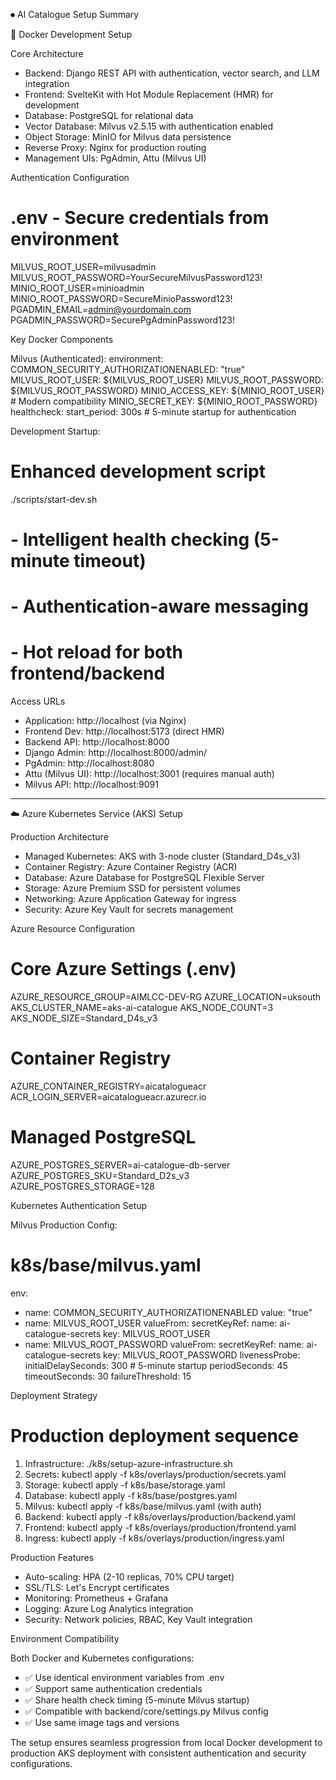 ⏺ AI Catalogue Setup Summary

  🐳 Docker Development Setup

  Core Architecture

  - Backend: Django REST API with authentication, vector search, and LLM integration
  - Frontend: SvelteKit with Hot Module Replacement (HMR) for development
  - Database: PostgreSQL for relational data
  - Vector Database: Milvus v2.5.15 with authentication enabled
  - Object Storage: MinIO for Milvus data persistence
  - Reverse Proxy: Nginx for production routing
  - Management UIs: PgAdmin, Attu (Milvus UI)

  Authentication Configuration

  # .env - Secure credentials from environment
  MILVUS_ROOT_USER=milvusadmin
  MILVUS_ROOT_PASSWORD=YourSecureMilvusPassword123!
  MINIO_ROOT_USER=minioadmin
  MINIO_ROOT_PASSWORD=SecureMinioPassword123!
  PGADMIN_EMAIL=admin@yourdomain.com
  PGADMIN_PASSWORD=SecurePgAdminPassword123!

  Key Docker Components

  Milvus (Authenticated):
  environment:
    COMMON_SECURITY_AUTHORIZATIONENABLED: "true"
    MILVUS_ROOT_USER: ${MILVUS_ROOT_USER}
    MILVUS_ROOT_PASSWORD: ${MILVUS_ROOT_PASSWORD}
    MINIO_ACCESS_KEY: ${MINIO_ROOT_USER}  # Modern compatibility
    MINIO_SECRET_KEY: ${MINIO_ROOT_PASSWORD}
  healthcheck:
    start_period: 300s  # 5-minute startup for authentication

  Development Startup:
  # Enhanced development script
  ./scripts/start-dev.sh
  # - Intelligent health checking (5-minute timeout)
  # - Authentication-aware messaging
  # - Hot reload for both frontend/backend

  Access URLs

  - Application: http://localhost (via Nginx)
  - Frontend Dev: http://localhost:5173 (direct HMR)
  - Backend API: http://localhost:8000
  - Django Admin: http://localhost:8000/admin/
  - PgAdmin: http://localhost:8080
  - Attu (Milvus UI): http://localhost:3001 (requires manual auth)
  - Milvus API: http://localhost:9091

  ---
  ☁️ Azure Kubernetes Service (AKS) Setup

  Production Architecture

  - Managed Kubernetes: AKS with 3-node cluster (Standard_D4s_v3)
  - Container Registry: Azure Container Registry (ACR)
  - Database: Azure Database for PostgreSQL Flexible Server
  - Storage: Azure Premium SSD for persistent volumes
  - Networking: Azure Application Gateway for ingress
  - Security: Azure Key Vault for secrets management

  Azure Resource Configuration

  # Core Azure Settings (.env)
  AZURE_RESOURCE_GROUP=AIMLCC-DEV-RG
  AZURE_LOCATION=uksouth
  AKS_CLUSTER_NAME=aks-ai-catalogue
  AKS_NODE_COUNT=3
  AKS_NODE_SIZE=Standard_D4s_v3

  # Container Registry
  AZURE_CONTAINER_REGISTRY=aicatalogueacr
  ACR_LOGIN_SERVER=aicatalogueacr.azurecr.io

  # Managed PostgreSQL
  AZURE_POSTGRES_SERVER=ai-catalogue-db-server
  AZURE_POSTGRES_SKU=Standard_D2s_v3
  AZURE_POSTGRES_STORAGE=128

  Kubernetes Authentication Setup

  Milvus Production Config:
  # k8s/base/milvus.yaml
  env:
  - name: COMMON_SECURITY_AUTHORIZATIONENABLED
    value: "true"
  - name: MILVUS_ROOT_USER
    valueFrom:
      secretKeyRef:
        name: ai-catalogue-secrets
        key: MILVUS_ROOT_USER
  - name: MILVUS_ROOT_PASSWORD
    valueFrom:
      secretKeyRef:
        name: ai-catalogue-secrets
        key: MILVUS_ROOT_PASSWORD
  livenessProbe:
    initialDelaySeconds: 300  # 5-minute startup
    periodSeconds: 45
    timeoutSeconds: 30
    failureThreshold: 15

  Deployment Strategy

  # Production deployment sequence
  1. Infrastructure: ./k8s/setup-azure-infrastructure.sh
  2. Secrets: kubectl apply -f k8s/overlays/production/secrets.yaml
  3. Storage: kubectl apply -f k8s/base/storage.yaml
  4. Database: kubectl apply -f k8s/base/postgres.yaml
  5. Milvus: kubectl apply -f k8s/base/milvus.yaml (with auth)
  6. Backend: kubectl apply -f k8s/overlays/production/backend.yaml
  7. Frontend: kubectl apply -f k8s/overlays/production/frontend.yaml
  8. Ingress: kubectl apply -f k8s/overlays/production/ingress.yaml

  Production Features

  - Auto-scaling: HPA (2-10 replicas, 70% CPU target)
  - SSL/TLS: Let's Encrypt certificates
  - Monitoring: Prometheus + Grafana
  - Logging: Azure Log Analytics integration
  - Security: Network policies, RBAC, Key Vault integration

  Environment Compatibility

  Both Docker and Kubernetes configurations:
  - ✅ Use identical environment variables from .env
  - ✅ Support same authentication credentials
  - ✅ Share health check timing (5-minute Milvus startup)
  - ✅ Compatible with backend/core/settings.py Milvus config
  - ✅ Use same image tags and versions

  The setup ensures seamless progression from local Docker development to production AKS deployment with consistent authentication and
  security configurations.


